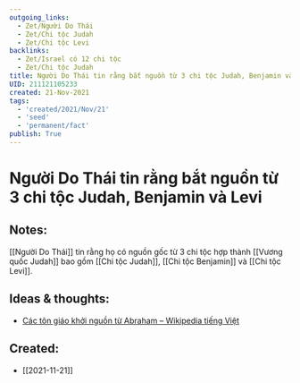 ```yaml
---
outgoing_links:
  - Zet/Người Do Thái
  - Zet/Chi tộc Judah
  - Zet/Chi tộc Levi
backlinks:
  - Zet/Israel có 12 chi tộc
  - Zet/Chi tộc Judah
title: Người Do Thái tin rằng bắt nguồn từ 3 chi tộc Judah, Benjamin và Levi
UID: 211121105233
created: 21-Nov-2021
tags:
  - 'created/2021/Nov/21'
  - 'seed'
  - 'permanent/fact'
publish: True
---
```

# Người Do Thái tin rằng bắt nguồn từ 3 chi tộc Judah, Benjamin và Levi

## Notes:
[[Người Do Thái]] tin rằng họ có nguồn gốc từ 3 chi tộc hợp thành [[Vương quốc Judah]] bao gồm [[Chi tộc Judah]], [[Chi tộc Benjamin]] và [[Chi tộc Levi]].

## Ideas & thoughts:
- [Các tôn giáo khởi nguồn từ Abraham – Wikipedia tiếng Việt](https://vi.wikipedia.org/wiki/C%C3%A1c_t%C3%B4n_gi%C3%A1o_kh%E1%BB%9Fi_ngu%E1%BB%93n_t%E1%BB%AB_Abraham)


## Created:
- [[2021-11-21]]
